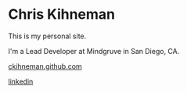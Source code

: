 # Chris Kihneman

This is my personal site.

I'm a Lead Developer at Mindgruve in San Diego, CA.

[ckihneman.github.com](http://ckihneman.github.com/)

[linkedin](http://www.linkedin.com/pub/chris-kihneman/13/740/1a0)
